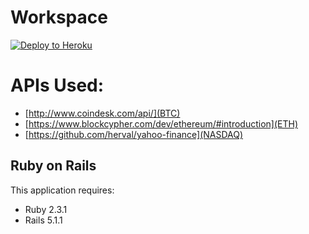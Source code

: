 Workspace
================

[![Deploy to Heroku](https://www.herokucdn.com/deploy/button.png)](https://heroku.com/deploy)

APIs Used:
==========

* [http://www.coindesk.com/api/](BTC)
* [https://www.blockcypher.com/dev/ethereum/#introduction](ETH)
* [https://github.com/herval/yahoo-finance](NASDAQ)

Ruby on Rails
-------------

This application requires:

- Ruby 2.3.1
- Rails 5.1.1
